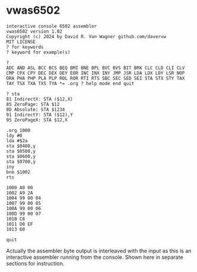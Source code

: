 # vwas6502

````
interactive console 6502 assembler
vwas6502 version 1.02
Copyright (c) 2024 by David R. Van Wagner github.com/davervw
MIT LICENSE
? for keywords
? keyword for example(s)

?
ADC AND ASL BCC BCS BEQ BMI BNE BPL BVC BVS BIT BRK CLC CLD CLI CLV 
CMP CPX CPY DEC DEX DEY EOR INC INX INY JMP JSR LDA LDX LDY LSR NOP 
ORA PHA PHP PLA PLP ROL ROR RTI RTS SBC SEC SED SEI STA STX STY TAX 
TAY TSX TXA TXS TYA *= .org ? help mode end quit

? sta
81 IndirectX: STA ($12,X)
85 ZeroPage: STA $12
8D Absolute: STA $1234
91 IndirectY: STA ($12),Y
95 ZeroPageX: STA $12,X

.org 1000
ldy #0
lda #$2a
sta $0400,y
sta $0500,y
sta $0600,y
sta $0700,y
iny
bne $1002
rts

1000 A0 00
1002 A9 2A
1004 99 00 04
1007 99 00 05
100A 99 00 06
100D 99 00 07
1010 C8
1011 D0 EF
1013 60

quit
````

Actually the assembler byte output is interleaved with the input as this is an interactive assembler running from the console.  Shown here in separate sections for instruction.

